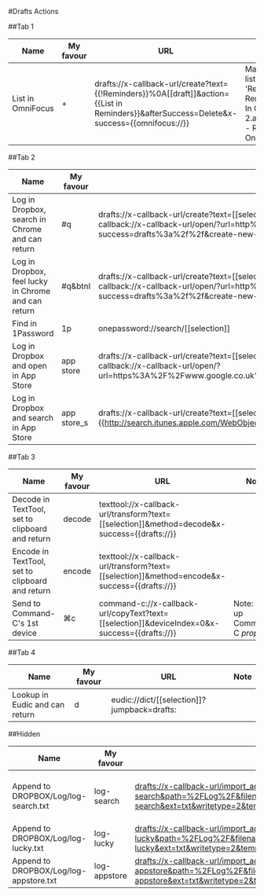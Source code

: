 #Drafts Actions

##Tab 1

Name | My favour | URL | Note
--- | --- | --- | ---
List in OmniFocus | + | drafts://x-callback-url/create?text={{!Reminders}}%0A[[draft]]&action={{List in Reminders}}&afterSuccess=Delete&x-success={{omnifocus://}} | Make sure: a list called 'Reminders' in Reminders.app; In OmniFocus 2.app, Settings - Reminders - On

##Tab 2

Name | My favour | URL | Note
--- | --- | --- | ---
Log in Dropbox, search in Chrome and can return | #q | drafts://x-callback-url/create?text=[[selection]]&action={{log-search}}&afterSuccess=Delete&x-success={{googlechrome-x-callback://x-callback-url/open/?url=http%3a%2f%2fwww.google.com%2f%23q%3d[[draft]]&x-source=Drafts&x-success=drafts%3a%2f%2f&create-new-tab}} | Make sure: Set up 'log-search' action
Log in Dropbox, feel lucky in Chrome and can return | #q&btnI | drafts://x-callback-url/create?text=[[selection]]&action={{log-lucky}}&afterSuccess=Delete&x-success={{googlechrome-x-callback://x-callback-url/open/?url=http%3a%2f%2fwww.google.com%2f%23q%3d[[selection]]%26btnI&x-source=Drafts&x-success=drafts%3a%2f%2f&create-new-tab}} | Make sure: Set up 'log-lucky' action
Find in 1Password | 1p | onepassword://search/[[selection]] |
Log in Dropbox and open in App Store | app store | drafts://x-callback-url/create?text=[[selection]]&action={{log-appstore}}&afterSuccess=Delete&x-success={{googlechrome-x-callback://x-callback-url/open/?url=https%3A%2F%2Fwww.google.co.uk%2F%23q%3Don%2Bthe%2BApp%2BStore%2Bon%2BiTunes%2B[[selection]]%26btnI}} | Make sure: Set up 'log-appstore' action
Log in Dropbox and search in App Store | app store_s | drafts://x-callback-url/create?text=[[selection]]&action={{log-appstore}}&afterSuccess=Delete&x-success={{http://search.itunes.apple.com/WebObjects/MZSearch.woa/wa/search?media=software&term=[[selection]]}} | Make sure: Set up 'log-appstore' action

##Tab 3

Name                                            | My favour | URL                                                                                          | Note
---                                             | ---       | ---                                                                                          | ---
Decode in TextTool, set to clipboard and return | decode    | texttool://x-callback-url/transform?text=[[selection]]&method=decode&x-success={{drafts://}} |
Encode in TextTool, set to clipboard and return | encode    | texttool://x-callback-url/transform?text=[[selection]]&method=encode&x-success={{drafts://}} |
Send to Command-C's 1st device                  | ⌘c        | command-c://x-callback-url/copyText?text=[[selection]]&deviceIndex=0&x-success={{drafts://}} | Note: set up Command-C *properly*

##Tab 4

Name                           | My favour | URL                                         | Note
---                            | ---       | ---                                         | ---
Lookup in Eudic and can return | d         | eudic://dict/[[selection]]?jumpback=drafts: |

##Hidden

Name | My favour | Import URL | Note
--- | --- | --- | ---
Append to DROPBOX/Log/log-search.txt | log-search | <drafts://x-callback-url/import_action?type=dropbox&name=log-search&path=%2FLog%2F&filenametype=2&filename=log-search&ext=txt&writetype=2&template=%5B%5Btime%5D%5D%20%5B%5Bdraft%5D%5D> | Make sure: link Drafts.app to Dropbox
Append to DROPBOX/Log/log-lucky.txt | log-lucky | <drafts://x-callback-url/import_action?type=dropbox&name=log-lucky&path=%2FLog%2F&filenametype=2&filename=log-lucky&ext=txt&writetype=2&template=%5B%5Btime%5D%5D%20%5B%5Bdraft%5D%5D> | 
Append to DROPBOX/Log/log-appstore.txt | log-appstore | <drafts://x-callback-url/import_action?type=dropbox&name=log-appstore&path=%2FLog%2F&filenametype=2&filename=log-appstore&ext=txt&writetype=2&template=%5B%5Btime%5D%5D%20%5B%5Bdraft%5D%5D> | 